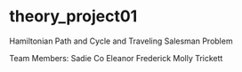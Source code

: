 # theory_project01

Hamiltonian Path and Cycle and Traveling Salesman Problem

Team Members:
Sadie Co
Eleanor Frederick
Molly Trickett
